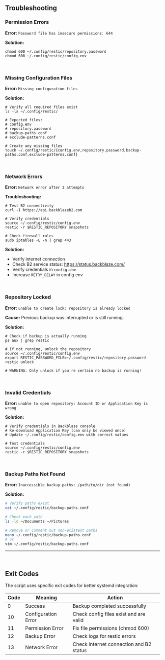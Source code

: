 ## Troubleshooting

### Permission Errors

**Error:** `Password file has insecure permissions: 644`

**Solution:**
```shell
chmod 600 ~/.config/restic/repository.password
chmod 600 ~/.config/restic/config.env
```

<br>

### Missing Configuration Files

**Error:** `Missing configuration files`

**Solution:**
```shell
# Verify all required files exist
ls -la ~/.config/restic/

# Expected files:
# config.env
# repository.password
# backup-paths.conf
# exclude-patterns.conf

# Create any missing files
touch ~/.config/restic/{config.env,repository.password,backup-paths.conf,exclude-patterns.conf}
```

<br>

### Network Errors

**Error:** `Network error after 3 attempts`

**Troubleshooting:**
```shell
# Test B2 connectivity
curl -I https://api.backblazeb2.com

# Verify credentials
source ~/.config/restic/config.env
restic -r $RESTIC_REPOSITORY snapshots

# Check firewall rules
sudo iptables -L -n | grep 443
```

**Solution:**
- Verify internet connection
- Check B2 service status: https://status.backblaze.com/
- Verify credentials in `config.env`
- Increase `RETRY_DELAY` in config.env

<br>

### Repository Locked

**Error:** `unable to create lock: repository is already locked`

**Cause:** Previous backup was interrupted or is still running.

**Solution:**
```shell
# Check if backup is actually running
ps aux | grep restic

# If not running, unlock the repository
source ~/.config/restic/config.env
export RESTIC_PASSWORD_FILE=~/.config/restic/repository.password
restic unlock

# WARNING: Only unlock if you're certain no backup is running!
```

<br>

### Invalid Credentials

**Error:** `unable to open repository: Account ID or Application Key is wrong`

**Solution:**
```shell
# Verify credentials in Backblaze console
# Re-download Application Key (can only be viewed once)
# Update ~/.config/restic/config.env with correct values

# Test credentials
source ~/.config/restic/config.env
restic -r $RESTIC_REPOSITORY snapshots
```

<br>

### Backup Paths Not Found

**Error:** `Inaccessible backup paths: /path/to/dir (not found)`

**Solution:**
```bash
# Verify paths exist
cat ~/.config/restic/backup-paths.conf

# Check each path
ls -ld ~/Documents ~/Pictures

# Remove or comment out non-existent paths
nano ~/.config/restic/backup-paths.conf
# or
vim ~/.config/restic/backup-paths.conf
```

---
<br>

## Exit Codes

The script uses specific exit codes for better systemd integration:

| Code | Meaning | Action |
|------|---------|--------|
| 0 | Success | Backup completed successfully |
| 10 | Configuration Error | Check config files exist and are valid |
| 11 | Permission Error | Fix file permissions (chmod 600) |
| 12 | Backup Error | Check logs for restic errors |
| 13 | Network Error | Check internet connection and B2 status |
